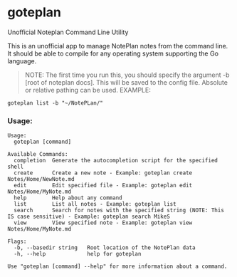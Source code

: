# goteplan
Unofficial Noteplan Command Line Utility

This is an unofficial app to manage NotePlan notes from the command line. It should be able to compile for any operating system supporting the Go language.

>NOTE: The first time you run this, you should specify the argument -b [root of noteplan docs]. This will be saved to the config file. Absolute or relative pathing can be used.
EXAMPLE:
``` 
goteplan list -b "~/NotePLan/"
```

### Usage:
```
Usage:
  goteplan [command]

Available Commands:
  completion  Generate the autocompletion script for the specified shell
  create      Create a new note - Example: goteplan create Notes/Home/NewNote.md
  edit        Edit specified file - Example: goteplan edit Notes/Home/MyNote.md
  help        Help about any command
  list        List all notes - Example: goteplan list
  search      Search for notes with the specified string (NOTE: This IS case sensitive) - Example: goteplan search MikeS
  view        View specified note - Example: goteplan view Notes/Home/MyNote.md

Flags:
  -b, --basedir string   Root location of the NotePlan data
  -h, --help             help for goteplan

Use "goteplan [command] --help" for more information about a command.
```

